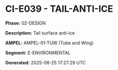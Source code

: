 # CI-E039 - TAIL-ANTI-ICE

**Phase:** 02-DESIGN

**Description:** Tail surface anti-ice

**AMPEL:** AMPEL-01-TUW (Tube and Wing)

**Segment:** E-ENVIRONMENTAL

**Generated:** 2025-08-25 17:27:29 UTC
